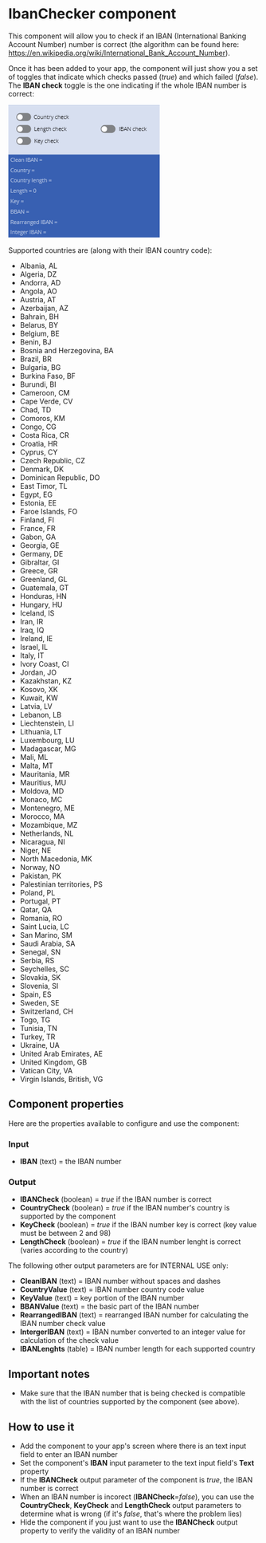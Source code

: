 # IbanChecker component
This component will allow you to check if an IBAN (International Banking Account Number) number is correct (the algorithm can be found here: https://en.wikipedia.org/wiki/International_Bank_Account_Number).

Once it has been added to your app, the component will just show you a set of toggles that indicate which checks passed (*true*) and which failed (*false*). The **IBAN check** toggle is the one indicating if the whole IBAN number is correct:

![IbanChecker](images/IbanChecker.png)

Supported countries are (along with their IBAN country code):
- Albania, AL
- Algeria, DZ
- Andorra, AD
- Angola, AO
- Austria, AT
- Azerbaijan, AZ
- Bahrain, BH
- Belarus, BY
- Belgium, BE
- Benin, BJ
- Bosnia and Herzegovina, BA
- Brazil, BR
- Bulgaria, BG
- Burkina Faso, BF
- Burundi, BI
- Cameroon, CM
- Cape Verde, CV
- Chad, TD
- Comoros, KM
- Congo, CG
- Costa Rica, CR
- Croatia, HR
- Cyprus, CY
- Czech Republic, CZ
- Denmark, DK
- Dominican Republic, DO
- East Timor, TL
- Egypt, EG
- Estonia, EE
- Faroe Islands, FO
- Finland, FI
- France, FR
- Gabon, GA
- Georgia, GE
- Germany, DE
- Gibraltar, GI
- Greece, GR
- Greenland, GL
- Guatemala, GT
- Honduras, HN
- Hungary, HU
- Iceland, IS
- Iran, IR
- Iraq, IQ
- Ireland, IE
- Israel, IL
- Italy, IT
- Ivory Coast, CI
- Jordan, JO
- Kazakhstan, KZ
- Kosovo, XK
- Kuwait, KW
- Latvia, LV
- Lebanon, LB
- Liechtenstein, LI
- Lithuania, LT
- Luxembourg, LU
- Madagascar, MG
- Mali, ML
- Malta, MT
- Mauritania, MR
- Mauritius, MU
- Moldova, MD
- Monaco, MC
- Montenegro, ME
- Morocco, MA
- Mozambique, MZ
- Netherlands, NL
- Nicaragua, NI
- Niger, NE
- North Macedonia, MK
- Norway, NO
- Pakistan, PK
- Palestinian territories, PS
- Poland, PL
- Portugal, PT
- Qatar, QA
- Romania, RO
- Saint Lucia, LC
- San Marino, SM
- Saudi Arabia, SA
- Senegal, SN
- Serbia, RS
- Seychelles, SC
- Slovakia, SK
- Slovenia, SI
- Spain, ES
- Sweden, SE
- Switzerland, CH
- Togo, TG
- Tunisia, TN
- Turkey, TR
- Ukraine, UA
- United Arab Emirates, AE
- United Kingdom, GB
- Vatican City, VA
- Virgin Islands, British, VG

## Component properties
Here are the properties available to configure and use the component:
### Input
- **IBAN** (text) = the IBAN number
### Output
- **IBANCheck** (boolean) = *true* if the IBAN number is correct
- **CountryCheck** (boolean) = *true* if the IBAN number's country is supported by the component
- **KeyCheck** (boolean) = *true* if the IBAN number key is correct (key value must be between 2 and 98)
- **LengthCheck** (boolean) = *true* if the IBAN number lenght is correct (varies according to the country)

The following other output parameters are for INTERNAL USE only:

- **CleanIBAN** (text) = IBAN number without spaces and dashes
- **CountryValue** (text) = IBAN number country code value
- **KeyValue** (text) = key portion of the IBAN number
- **BBANValue** (text) = the basic part of the IBAN number
- **RearrangedIBAN** (text) = rearranged IBAN number for calculating the IBAN number check value
- **IntergerIBAN** (text) = IBAN number converted to an integer value for calculation of the check value
- **IBANLenghts** (table) = IBAN number length for each supported country

## Important notes
- Make sure that the IBAN number that is being checked is compatible with the list of countries supported by the component (see above).

## How to use it
- Add the component to your app's screen where there is an text input field to enter an IBAN number
- Set the component's **IBAN** input parameter to the text input field's **Text** property
- If the **IBANCheck** output parameter of the component is *true*, the IBAN number is correct
- When an IBAN number is incorect (**IBANCheck**=*false*), you can use the **CountryCheck**, **KeyCheck** and **LengthCheck** output parameters to determine what is wrong (if it's *false*, that's where the problem lies)
- Hide the component if you just want to use the **IBANCheck** output property to verify the validity of an IBAN number